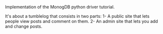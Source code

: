 Implementation of the MonogDB python driver tutorial.

It's about a tumblelog that consists in two parts:
1- A public site that lets people view posts and comment on them.
2- An admin site that lets you add and change posts.
